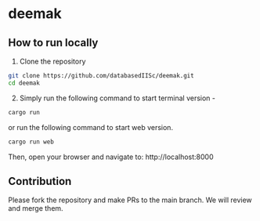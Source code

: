 # deemak

## How to run locally

1. Clone the repository

```bash
git clone https://github.com/databasedIISc/deemak.git
cd deemak
```

2. Simply run the following command to start terminal version -

```bash
cargo run
```
or 
run the following command to start web version.
```bash
cargo run web 
```
Then, open your browser and navigate to: http://localhost:8000
## Contribution

Please fork the repository and make PRs to the main branch. We will review and merge them.

